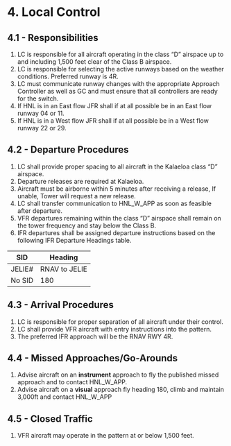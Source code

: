 # 4. Local Control

## 4.1 - Responsibilities

1. LC is responsible for all aircraft operating in the class “D” airspace up to and including 1,500 feet clear of the Class B airspace.
2. LC is responsible for selecting the active runways based on the weather conditions. Preferred runway is 4R.
3. LC must communicate runway changes with the appropriate Approach Controller as well as GC and must ensure that all controllers are ready for the switch.
4. If HNL is in an East flow JFR shall if at all possible be in an East flow runway 04 or 11.
5. If HNL is in a West flow JFR shall if at all possible be in a West flow runway 22 or 29.

## 4.2 - Departure Procedures

1. LC shall provide proper spacing to all aircraft in the Kalaeloa class “D” airspace.
2. Departure releases are required at Kalaeloa.
3. Aircraft must be airborne within 5 minutes after receiving a release, If unable, Tower will request a new release.
4. LC shall transfer communication to HNL_W_APP as soon as feasible after departure.
5. VFR departures remaining within the class “D” airspace shall remain on the tower frequency and stay below the Class B.
6. IFR departures shall be assigned departure instructions based on the following IFR Departure Headings table.

| SID | Heading |
|---|---|
| JELIE# | RNAV to JELIE |
| No SID | 180 |

## 4.3 - Arrival Procedures

1. LC is responsible for proper separation of all aircraft under their control.
2. LC shall provide VFR aircraft with entry instructions into the pattern.
3. The preferred IFR approach will be the RNAV RWY 4R.

## 4.4 - Missed Approaches/Go-Arounds

1. Advise aircraft on an **instrument** approach to fly the published missed approach and to contact HNL_W_APP.
2. Advise aircraft on a **visual** approach fly heading 180, climb and maintain 3,000ft and contact HNL_W_APP

## 4.5 - Closed Traffic

1. VFR aircraft may operate in the pattern at or below 1,500 feet.
